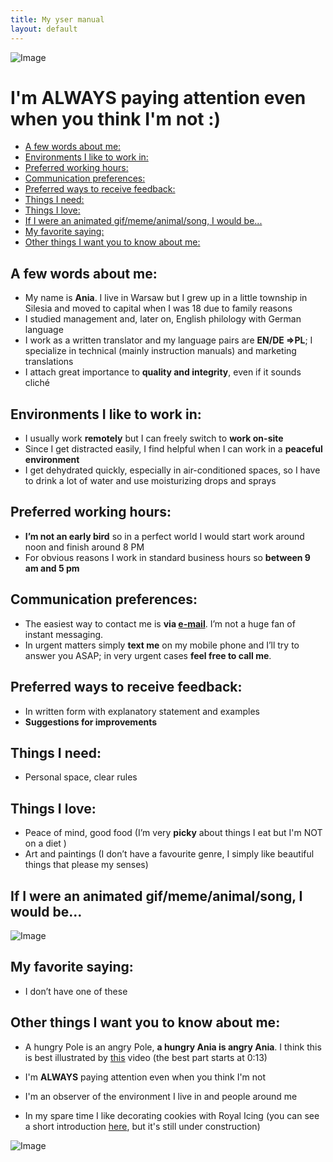 ```yaml
---
title: My yser manual
layout: default
---
```


![Image](torii.jpg "Torii gate at Itsukushima Shrine")

# I'm ALWAYS paying attention even when you think I'm not :)<!-- omit in toc -->

- [A few words about me:](#a-few-words-about-me)
- [Environments I like to work in:](#environments-i-like-to-work-in)
- [Preferred working hours:](#preferred-working-hours)
- [Communication preferences:](#communication-preferences)
- [Preferred ways to receive feedback:](#preferred-ways-to-receive-feedback)
- [Things I need:](#things-i-need)
- [Things I love:](#things-i-love)
- [If I were an animated gif/meme/animal/song, I would be...](#if-i-were-an-animated-gifmemeanimalsong-i-would-be)
- [My favorite saying:](#my-favorite-saying)
- [Other things I want you to know about me:](#other-things-i-want-you-to-know-about-me)


## A few words about me:
* My name is **Ania**. I live in Warsaw but I grew up in a little township in Silesia and moved to capital when I was 18 due to family reasons
* I studied management and, later on, English philology with German language
* I work as a written translator and my language pairs are **EN/DE =>PL**; I specialize in technical (mainly instruction manuals) and marketing translations
* I attach great importance to **quality and integrity**, even if it sounds cliché

## Environments I like to work in:
* I usually work **remotely** but I can freely switch to **work on-site**
* Since I get distracted easily, I find helpful when I can work in a **peaceful environment**
* I get dehydrated quickly, especially in air-conditioned spaces, so I have to drink a lot of water and use moisturizing drops and sprays

## Preferred working hours:

* **I’m not an early bird** so in a perfect world I would start work around noon and finish around 8 PM
* For obvious reasons I work in standard business hours so **between 9 am and 5 pm**

## Communication preferences:

* The easiest way to contact me is **via [e-mail](mailto:a.j.salek@wp.pl)**. I’m not a huge fan of instant messaging.
* In urgent matters simply **text me** on my mobile phone and I’ll try to answer you ASAP; in very urgent cases **feel free to call me**.

## Preferred ways to receive feedback:

* In written form with explanatory statement and examples
* **Suggestions for improvements**

## Things I need:

* Personal space, clear rules

## Things I love:

* Peace of mind, good food (I’m very **picky** about things I eat but I'm NOT on a diet  )
* Art and paintings (I don’t have a favourite genre, I simply like beautiful things that please my senses)

## If I were an animated gif/meme/animal/song, I would be...

![Image](brain.png "3 am, the darkest hour of the night :D")

## My favorite saying:

* I don’t have one of these

## Other things I want you to know about me:

* A hungry Pole is an angry Pole, **a hungry Ania is angry Ania**. I think this is best illustrated by [this](https://www.youtube.com/watch?v=ERqZQte4W_4/) video (the best part starts at 0:13) 

* I'm **ALWAYS** paying attention even when you think I'm not
* I'm an observer of the environment I live in and people around me
* In my spare time I like decorating cookies with Royal Icing (you can see a short introduction [here](https://annasalek.github.io/Royal_Icing/), but it's still under construction)

![Image](mik.jpg "A little fellow I made for Christmas")
